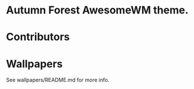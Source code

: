# Autumn Forest AwesomeWM theme.

# Contributors

# Wallpapers
See wallpapers/README.md for more info.
